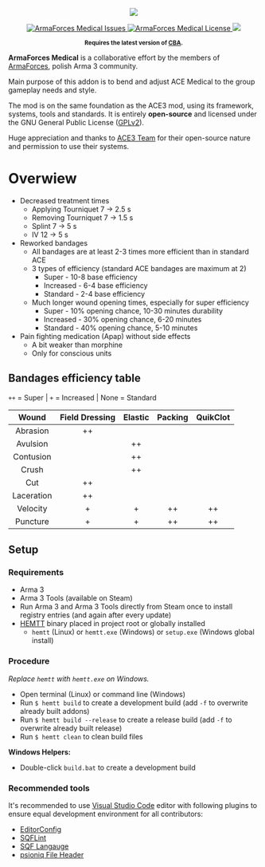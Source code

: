 <p align="center">
    <img src="https://avatars2.githubusercontent.com/u/50863181">
</p>
<p align="center">
    <a href="https://github.com/ArmaForces/Medical/issues">
        <img src="https://img.shields.io/github/issues-raw/ArmaForces/Medical.svg?label=Issues" alt="ArmaForces Medical Issues">
    </a>
    <a href="https://github.com/ArmaForces/Medical/blob/master/LICENSE">
        <img src="https://img.shields.io/badge/License-GPLv2-red.svg" alt="ArmaForces Medical License">
    </a>
    <a href="https://github.com/ArmaForces/Medical/actions">
        <img src="https://github.com/ArmaForces/Medical/workflows/Arma/badge.svg">
    </a>
</p>
<p align="center"><sup><strong>Requires the latest version of <a href="https://github.com/CBATeam/CBA_A3/releases/latest">CBA</a>.</strong></sup></p>

**ArmaForces Medical** is a collaborative effort by the members of <a href="https//armaforces.com/">ArmaForces</a>, polish Arma 3 community.

Main purpose of this addon is to bend and adjust ACE Medical to the group gameplay needs and style.

The mod is on the same foundation as the ACE3 mod, using its framework, systems, tools and standards. It is entirely **open-source** and licensed under the GNU General Public License ([GPLv2](https://github.com/ArmaForces/Mods/blob/master/LICENSE)).

Huge appreciation and thanks to [ACE3 Team](http://ace3mod.com/team.html) for their open-source nature and permission to use their systems.

# Overwiew

- Decreased treatment times
  - Applying Tourniquet 7 -> 2.5 s
  - Removing Tourniquet 7 -> 1.5 s
  - Splint 7 -> 5 s
  - IV 12 -> 5 s
- Reworked bandages
  - All bandages are at least 2-3 times more efficient than in standard ACE
  - 3 types of efficiency (standard ACE bandages are maximum at 2)
    - Super - 10-8 base efficiency
    - Increased - 6-4 base efficiency
    - Standard - 2-4 base efficiency
  - Much longer wound opening times, especially for super efficiency
    - Super - 10% opening chance, 10-30 minutes durability
    - Increased - 30% opening chance, 6-20 minutes
    - Standard - 40% opening chance, 5-10 minutes
- Pain fighting medication (Apap) without side effects
  - A bit weaker than morphine
  - Only for conscious units

## Bandages efficiency table

`++` = Super | `+` = Increased | None = Standard

|    Wound   | Field Dressing | Elastic | Packing | QuikClot |
|:----------:|:--------------:|:-------:|:-------:|:--------:|
|  Abrasion  |       ++       |         |         |          |
|  Avulsion  |                |    ++   |         |          |
|  Contusion |                |    ++   |         |          |
|    Crush   |                |    ++   |         |          |
|     Cut    |       ++       |         |         |          |
| Laceration |       ++       |         |         |          |
|  Velocity  |        +       |    +    |    ++   |    ++    |
|  Puncture  |        +       |    +    |    ++   |    ++    |

## Setup

### Requirements

- Arma 3
- Arma 3 Tools (available on Steam)
- Run Arma 3 and Arma 3 Tools directly from Steam once to install registry entries (and again after every update)
- [HEMTT](https://github.com/synixebrett/HEMTT) binary placed in project root or globally installed
  - `hemtt` (Linux) or `hemtt.exe` (Windows) or `setup.exe` (Windows global install)

### Procedure

_Replace `hemtt` with `hemtt.exe` on Windows._

- Open terminal (Linux) or command line (Windows)
- Run `$ hemtt build` to create a development build (add `-f` to overwrite already built addons)
- Run `$ hemtt build --release` to create a release build (add `-f` to overwrite already built release)
- Run `$ hemtt clean` to clean build files

**Windows Helpers:**

- Double-click `build.bat` to create a development build

### Recommended tools

It's recommended to use [Visual Studio Code](https://) editor with following plugins to ensure equal development environment for all contributors:

- [EditorConfig](https://marketplace.visualstudio.com/items?itemName=EditorConfig.EditorConfig)
- [SQFLint](https://marketplace.visualstudio.com/items?itemName=skacekachna.sqflint)
- [SQF Langauge](https://marketplace.visualstudio.com/items?itemName=Armitxes.sqf)
- [psioniq File Header](https://marketplace.visualstudio.com/items?itemName=psioniq.psi-header)
